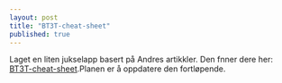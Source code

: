```yaml
---
layout: post
title: "BT3T-cheat-sheet"
published: true
---
```


Laget en liten jukselapp basert på Andres artikkler.
Den fnner dere her: 
[BT3T-cheat-sheet](http://landge.github.io/metrics).Planen er å oppdatere den fortløpende.